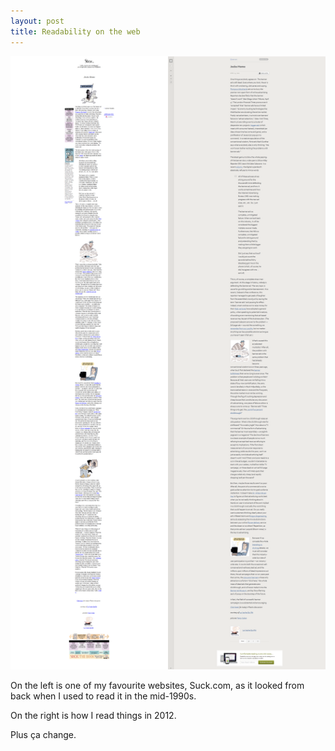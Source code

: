 ```yaml
---
layout: post
title: Readability on the web
---
```


![Readability](/assets/images-inline/readability.png)

On the left is one of my favourite websites, Suck.com, as it looked from back when I used to read it in the mid-1990s.

On the right is how I read things in 2012.

Plus ça change.